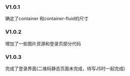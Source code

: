 ### V1.0.1
确定了container 和container-fluid的尺寸
### V1.0.2
增加了一些图片资源和登录页部分代码
### V1.0.3
完成了登录界面(二维码静态页面未完成，待写JS时一起完成)